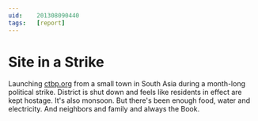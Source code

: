 ```yaml
---
uid:	201308090440
tags:	[report]
---
```


# Site in a Strike

Launching [ctbp.org](https://ctbp.org/) from a small town in South Asia during a month-long political strike. District is shut down and feels like residents in effect are kept hostage. It's also monsoon. But there's been enough food, water and electricity. And neighbors and family and always the Book.
